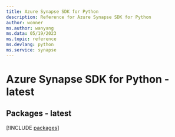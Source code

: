 ```yaml
---
title: Azure Synapse SDK for Python
description: Reference for Azure Synapse SDK for Python
author: wonner
ms.author: wanyang
ms.data: 05/19/2023
ms.topic: reference
ms.devlang: python
ms.service: synapse
---
```

# Azure Synapse SDK for Python - latest
## Packages - latest
[!INCLUDE [packages](synapse-index.md)]